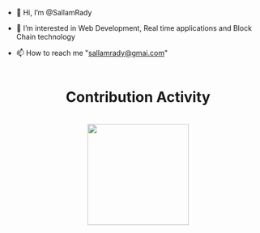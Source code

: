 - 👋 Hi, I’m @SallamRady
- 👀 I’m interested in Web Development, Real time applications and Block Chain technology
- 📫 How to reach me "sallamrady@gmai.com"
<br><br>
 
  <div align=center>
            <h1>Contribution Activity</h1>    <br>
            <img id="item" src="https://github-readme-stats.vercel.app/api?username=SallamRady&title_color=6FDA44&text_color=FFFFFF&show_icons=true&icon_color=6FDA44&include_all_commits=true&count_private=true&theme=dark" height="200"/>
  </div>
